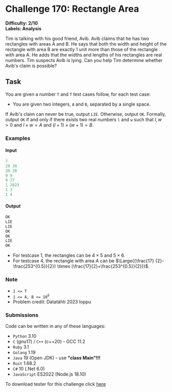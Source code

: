 # Challenge 170: Rectangle Area

**Difficulty: 2/10  
Labels: Analysis**

Tim is talking with his good friend, Avib. Avib claims that he has two rectangles with areas A and B. He says that both the width and height of the rectangle with area B are exactly 1 unit more than those of the rectangle with area A. He adds that the widths and lengths of his rectangles are real numbers.
Tim suspects Avib is lying. Can you help Tim determine whether Avib's claim is possible?

## Task

You are given a number `T` and `T` test cases follow, for each test case:

- You are given two integers, `A` and `B`, separated by a single space.

If Avib's claim can never be true, output `LIE`. Otherwise, output `OK`.
Formally, output `OK` if and only if there exists two real numbers `l` and `w` such that $l, w > 0$ and $l \times w = A$ and $(l+1) \times (w+1) = B$.

### Examples

#### Input

```rust
7
20 30
30 20
9 9
9 27
1 2023
1 3
1 4
```

#### Output

```rust
OK
LIE
LIE
OK
OK
LIE
OK
```

- For testcase 1, the rectangles can be $4 \times 5$ and $5 \times 6$.
- For testcase 4, the rectangle with area $A$ can be $\Large{(\frac{17} {2}-\frac{253^{0.5}}{2}) \times (\frac{17}{2}+\frac{253^{0.5}}{2})}$.

### Note

- `1 <= T`
- `1 <= A, B <= 10`<sup>`6`</sup>
- Problem credit: Datatähti 2023 loppu

### Submissions

Code can be written in any of these languages:

- `Python` 3.10
- `C` (gnu17) / `C++` (c++20) - GCC 11.2
- `Ruby` 3.1
- `Golang` 1.19
- `Java` 19 (Open JDK) - use **"class Main"!!!**
- `Rust` 1.68.2
- `C#` 10 (.Net 6.0)
- `JavaScript` ES2022 (Node.js 18.10)

To download tester for this challenge click [here](https://downgit.github.io/#/home?url=https://github.com/Pomroka/TWT_Challenges_Tester/tree/main/Challenge_170)
